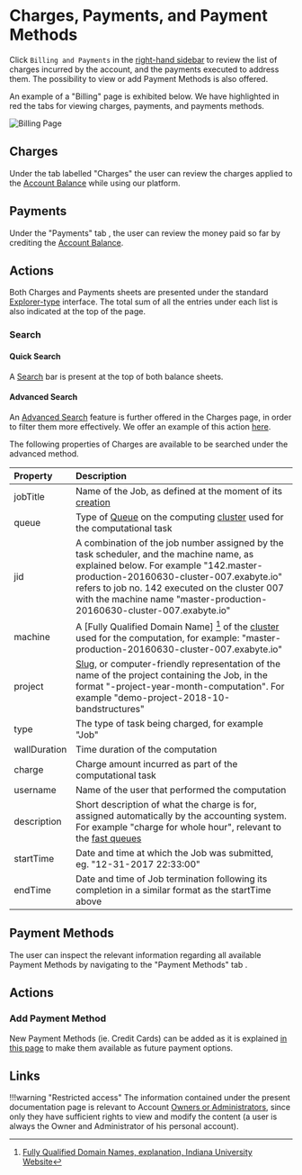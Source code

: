 # Charges, Payments, and Payment Methods

Click `Billing and Payments` <i class="zmdi zmdi-card zmdi-hc-border"></i> in the [right-hand sidebar](../../ui/right-sidebar.md) to review the list of charges incurred by the account, and the payments executed to address them. The possibility to view or add Payment Methods is also offered. 

An example of a "Billing" page is exhibited below. We have highlighted in red the tabs for viewing charges, payments, and payments methods.

![Billing Page](../../images/accounts/billing-page.png "Billing Page")

## Charges

Under the tab labelled "Charges" <i class="zmdi zmdi-file zmdi-hc-border"></i> the user can review the charges applied to the [Account Balance](../balance.md) while using our platform.

## Payments

Under the "Payments" tab <i class="zmdi zmdi-file-text zmdi-hc-border"></i>, the user can review the money paid so far by crediting the [Account Balance](../balance.md). 

## Actions

Both Charges and Payments sheets are presented under the standard [Explorer-type](../../entities-general/ui/explorer.md) interface. The total sum of all the entries under each list is also indicated at the top of the page.

### Search

#### Quick Search

A [Search](../../entities-general/actions/search.md) bar <i class="zmdi zmdi-search zmdi-hc-border"></i> is present at the top of both balance sheets. 

#### Advanced Search

An [Advanced Search](../../entities-general/actions/advanced-search.md) <i class="zmdi zmdi-search-for zmdi-hc-border"></i> feature is further offered in the Charges page, in order to filter them more effectively. We offer an example of this action [here](../accounting/charges-advanced-search.md).

The following properties of Charges are available to be searched under the advanced method.

| Property    |   Description      |  
| :-------- |:----------- |
| jobTitle |   Name of the Job, as defined at the moment of its [creation](../../jobs-designer/header-menu.md)   | 
| queue |  Type of [Queue](../../infrastructure/resource/queues.md) on the computing [cluster](../../pricing/service-levels.md#clusters-and-premium-hardware) used for the computational task | 
| jid | A combination of the job number assigned by the task scheduler, and the machine name, as explained below. For example "142.master-production-20160630-cluster-007.exabyte.io" refers to job no. 142 executed on the cluster 007 with the machine name "master-production-20160630-cluster-007.exabyte.io" |
| machine  |  A [Fully Qualified Domain Name] [^1] of the [cluster](../../pricing/service-levels.md#clusters-and-premium-hardware) used for the computation, for example: "master-production-20160630-cluster-007.exabyte.io"  |
| project |   [Slug](../../entities-general/data.md#Slug-Representation), or computer-friendly representation of the name of the project containing the Job, in the format "<username>-project-year-month-computation". For example "demo-project-2018-10-bandstructures"   |  
| type |  The type of task being charged, for example "Job"  | 
| wallDuration  | Time duration of the computation  | 
| charge |  Charge amount incurred as part of the computational task   | 
| username | Name of the user that performed the computation  | 
| description | Short description of what the charge is for, assigned automatically by the accounting system. For example "charge for whole hour", relevant to the [fast queues](../../infrastructure/resource/queues.md) | 
| startTime |  Date and time at which the Job was submitted, eg. "12-31-2017 22:33:00" | 
| endTime | Date and time of Job termination following its completion in a similar format as the startTime above | 

## Payment Methods

The user can inspect the relevant information regarding all available Payment Methods by navigating to the "Payment Methods" tab <i class="zmdi zmdi-card zmdi-hc-border"></i>.

## Actions

### Add Payment Method

New Payment Methods (ie. Credit Cards) can be added as it is explained [in this page](../accounting/payment-methods.md) to make them available as future payment options.

## Links

[^1]: [Fully Qualified Domain Names, explanation, Indiana University Website](https://kb.iu.edu/d/aiuv)

!!!warning "Restricted access"
    The information contained under the present documentation page is relevant to Account [Owners or Administrators](../../collaboration/organizations/roles.md), since only they have sufficient rights to view and modify the content (a user is always the Owner and Administrator of his personal account).
